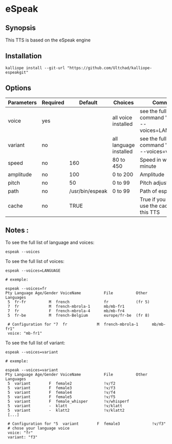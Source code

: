 # eSpeak

## Synopsis

This TTS is based on the eSpeak engine

## Installation

    kalliope install --git-url "https://github.com/Ultchad/kalliope-espeakgit"

## Options

| Parameters | Required | Default         | Choices                | Comment                                                                                       |
|------------|----------|-----------------|------------------------|-----------------------------------------------------------|
| voice      | yes      |                 | all voice installed    | see the full list with command "espeak --voices=LANGUAGE" |
| variant    | no       |                 | all language installed | see the full list with command "espeak --voices=variant"  |
| speed      | no       | 160             | 80 to 450              | Speed in words per minute                                 |
| amplitude  | no       | 100             | 0 to 200               | Amplitude                                                 |
| pitch      | no       | 50              | 0 to 99                | Pitch adjustment                                          |
| path       | no       | /usr/bin/espeak | 0 to 99                | Path of espeak                                            |
| cache      | no       | TRUE            |                        | True if you want to use the cache with this TTS           | 

## Notes :

To see the full list of language and voices:

    espeak --voices

To see the full list of voices:

    espeak --voices=LANGUAGE
    
    # exemple:
    
    espeak --voices=fr
    Pty Language Age/Gender VoiceName          File          Other Languages
     5  fr-fr          M  french               fr            (fr 5)
     7  fr             M  french-mbrola-1      mb/mb-fr1
     7  fr             F  french-mbrola-4      mb/mb-fr4
     5  fr-be          M  french-Belgium       europe/fr-be  (fr 8)
     
     # Configuration for "7  fr             M  french-mbrola-1      mb/mb-fr1"
     voice: "mb-fr1"

To see the full list of variant:

    espeak --voices=variant
    
    # exemple:
    
    espeak --voices=variant
    Pty Language Age/Gender VoiceName          File          Other Languages
     5  variant        F  female2              !v/f2
     5  variant        F  female3              !v/f3
     5  variant        F  female4              !v/f4
     5  variant        F  female5              !v/f5
     5  variant        F  female_whisper       !v/whisperf
     5  variant        -  klatt                !v/klatt
     5  variant        -  klatt2               !v/klatt2
     [...]
     
     # Configuration for "5  variant        F  female3              !v/f3"
     # chose your language voice
     voice: "fr"
     variant: "f3"
